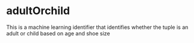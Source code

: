 # adultOrchild
This is a machine learning identifier that identifies whether the tuple is an adult or child based on age and shoe size
